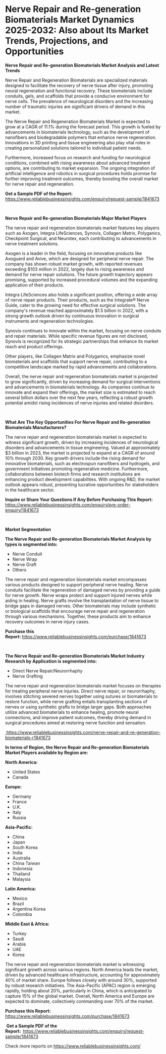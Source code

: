 <p><h1>Nerve Repair and Re-generation Biomaterials Market Dynamics 2025-2032: Also about Its Market Trends, Projections, and Opportunities</h1></p><p><strong>Nerve Repair and Re-generation Biomaterials Market Analysis and Latest Trends</strong></p>
<p><p>Nerve Repair and Regeneration Biomaterials are specialized materials designed to facilitate the recovery of nerve tissue after injury, promoting neural regeneration and functional recovery. These biomaterials include conduits, gels, and scaffolds that provide a conducive environment for nerve cells. The prevalence of neurological disorders and the increasing number of traumatic injuries are significant drivers of demand in this market.</p><p>The Nerve Repair and Regeneration Biomaterials Market is expected to grow at a CAGR of 11.1% during the forecast period. This growth is fueled by advancements in biomaterials technology, such as the development of nanofibers and biodegradable polymers that enhance nerve regeneration. Innovations in 3D printing and tissue engineering also play vital roles in creating personalized solutions tailored to individual patient needs.</p><p>Furthermore, increased focus on research and funding for neurological conditions, combined with rising awareness about advanced treatment options, are contributing to market expansion. The ongoing integration of artificial intelligence and robotics in surgical procedures holds promise for further improving treatment outcomes, thereby boosting the overall market for nerve repair and regeneration.</p></p>
<p><strong>Get a Sample PDF of the Report:&nbsp;</strong> <a href="https://www.reliablebusinessinsights.com/enquiry/request-sample/1841673?utm_campaign=101&utm_medium=2&utm_source=Github&utm_content=ia&utm_term=09032025&utm_id=nerve-repair-and-re-generation-biomaterials">https://www.reliablebusinessinsights.com/enquiry/request-sample/1841673</a></p>
<p>&nbsp;</p>
<p><strong>Nerve Repair and Re-generation Biomaterials Major Market Players</strong></p>
<p><p>The nerve repair and regeneration biomaterials market features key players such as Axogen, Integra LifeSciences, Synovis, Collagen Matrix, Polyganics, Checkpoint Surgical, and Neurotex, each contributing to advancements in nerve treatment solutions.</p><p>Axogen is a leader in the field, focusing on innovative products like Axoguard and Avive, which are designed for peripheral nerve repair. The company has shown robust market growth, with reported revenues exceeding $103 million in 2022, largely due to rising awareness and demand for nerve repair solutions. The future growth trajectory appears promising, supported by increased procedural volumes and the expanding application of their products.</p><p>Integra LifeSciences also holds a significant position, offering a wide array of nerve repair products. Their products, such as the Integrate® Nerve Guide, cater to the growing need for effective surgical solutions. The company's revenue reached approximately $1.5 billion in 2022, with a strong growth outlook driven by continuous innovation in surgical instruments and regeneration technologies.</p><p>Synovis continues to innovate within the market, focusing on nerve conduits and repair materials. While specific revenue figures are not disclosed, Synovis is recognized for its strategic partnerships that enhance its market reach and product offerings.</p><p>Other players, like Collagen Matrix and Polyganics, emphasize novel biomaterials and scaffolds that support nerve repair, contributing to a competitive landscape marked by rapid advancements and collaborations.</p><p>Overall, the nerve repair and regeneration biomaterials market is projected to grow significantly, driven by increasing demand for surgical interventions and advancements in biomaterials technology. As companies continue to innovate and expand their offerings, the market size is estimated to reach several billion dollars over the next few years, reflecting a robust growth potential amidst rising incidences of nerve injuries and related disorders.</p></p>
<p>&nbsp;</p>
<p><strong>What Are The Key Opportunities For Nerve Repair and Re-generation Biomaterials Manufacturers?</strong></p>
<p><p>The nerve repair and regeneration biomaterials market is expected to witness significant growth, driven by increasing incidences of neurological disorders and advancements in tissue engineering. Valued at approximately $3 billion in 2023, the market is projected to expand at a CAGR of around 10% through 2030. Key growth drivers include the rising demand for innovative biomaterials, such as electrospun nanofibers and hydrogels, and government initiatives promoting regenerative medicine. Furthermore, collaborations between biotech firms and research institutions are enhancing product development capabilities. With ongoing R&D, the market outlook appears robust, presenting lucrative opportunities for stakeholders in the healthcare sector.</p></p>
<p><strong>Inquire or Share Your Questions If Any Before Purchasing This Report:</strong> <a href="https://www.reliablebusinessinsights.com/enquiry/pre-order-enquiry/1841673?utm_campaign=101&utm_medium=2&utm_source=Github&utm_content=ia&utm_term=09032025&utm_id=nerve-repair-and-re-generation-biomaterials">https://www.reliablebusinessinsights.com/enquiry/pre-order-enquiry/1841673</a></p>
<p>&nbsp;</p>
<p><strong>Market Segmentation</strong></p>
<p><strong>The Nerve Repair and Re-generation Biomaterials Market Analysis by types is segmented into:</strong></p>
<p><ul><li>Nerve Conduit</li><li>Nerve Wrap</li><li>Nerve Graft</li><li>Others</li></ul></p>
<p><p>The nerve repair and regeneration biomaterials market encompasses various products designed to support peripheral nerve healing. Nerve conduits facilitate the regeneration of damaged nerves by providing a guide for nerve growth. Nerve wraps protect and support injured nerves while aiding in healing. Nerve grafts involve the transplantation of nerve tissue to bridge gaps in damaged nerves. Other biomaterials may include synthetic or biological scaffolds that encourage nerve repair and regeneration through various mechanisms. Together, these products aim to enhance recovery outcomes in nerve injury cases.</p></p>
<p><strong>Purchase this Report:&nbsp;</strong><a href="https://www.reliablebusinessinsights.com/purchase/1841673?utm_campaign=101&utm_medium=2&utm_source=Github&utm_content=ia&utm_term=09032025&utm_id=nerve-repair-and-re-generation-biomaterials">https://www.reliablebusinessinsights.com/purchase/1841673</a></p>
<p>&nbsp;</p>
<p><strong>The Nerve Repair and Re-generation Biomaterials Market Industry Research by Application is segmented into:</strong></p>
<p><ul><li>Direct Nerve Repair/Neurorrhaphy</li><li>Nerve Grafting</li></ul></p>
<p><p>The nerve repair and regeneration biomaterials market focuses on therapies for treating peripheral nerve injuries. Direct nerve repair, or neurorrhaphy, involves stitching severed nerves together using sutures or biomaterials to restore function, while nerve grafting entails transplanting sections of nerves or using synthetic grafts to bridge larger gaps. Both approaches utilize advanced biomaterials to enhance healing, promote neural connections, and improve patient outcomes, thereby driving demand in surgical procedures aimed at restoring nerve function and sensation.</p></p>
<p><a href="https://www.reliablebusinessinsights.com/nerve-repair-and-re-generation-biomaterials-r1841673?utm_campaign=101&utm_medium=2&utm_source=Github&utm_content=ia&utm_term=09032025&utm_id=nerve-repair-and-re-generation-biomaterials">&nbsp;https://www.reliablebusinessinsights.com/nerve-repair-and-re-generation-biomaterials-r1841673</a></p>
<p><strong>In terms of Region, the Nerve Repair and Re-generation Biomaterials Market Players available by Region are:</strong></p>
<p>
    <p> <strong> North America: </strong>
        <ul>
            <li>United States</li>
            <li>Canada</li>
        </ul>
        </p> 
    <p> <strong> Europe: </strong>
        <ul>
            <li>Germany</li>
            <li>France</li>
            <li>U.K.</li>
            <li>Italy</li>
            <li>Russia</li>
        </ul>
        </p> 
    <p> <strong> Asia-Pacific: </strong>
        <ul>
            <li>China</li>
            <li>Japan</li>
            <li>South Korea</li>
            <li>India</li>
            <li>Australia</li>
            <li>China Taiwan</li>
            <li>Indonesia</li>
            <li>Thailand</li>
            <li>Malaysia</li>
        </ul>
        </p> 
    <p> <strong> Latin America: </strong>
        <ul>
            <li>Mexico</li>
            <li>Brazil</li>
            <li>Argentina Korea</li>
            <li>Colombia</li>
        </ul>
        </p> 
    <p> <strong> Middle East & Africa: </strong>
        <ul>
            <li>Turkey</li>
            <li>Saudi</li>
            <li>Arabia</li>
            <li>UAE</li>
            <li>Korea</li>
        </ul>
    </p>
    </p>
<p><p>The nerve repair and regeneration biomaterials market is witnessing significant growth across various regions. North America leads the market, driven by advanced healthcare infrastructure, accounting for approximately 40% of market share. Europe follows closely with around 30%, supported by robust research initiatives. The Asia-Pacific (APAC) region is emerging rapidly, holding about 20%, particularly in China, which is anticipated to capture 15% of the global market. Overall, North America and Europe are expected to dominate, collectively commanding over 70% of the market.</p></p>
<p><strong>Purchase this Report: </strong><a href="https://www.reliablebusinessinsights.com/purchase/1841673?utm_campaign=101&utm_medium=2&utm_source=Github&utm_content=ia&utm_term=09032025&utm_id=nerve-repair-and-re-generation-biomaterials">https://www.reliablebusinessinsights.com/purchase/1841673</a></p>
<p>&nbsp;<strong>Get a Sample PDF of the Report:&nbsp;&nbsp;</strong><a href="https://www.reliablebusinessinsights.com/enquiry/request-sample/1841673?utm_campaign=101&utm_medium=2&utm_source=Github&utm_content=ia&utm_term=09032025&utm_id=nerve-repair-and-re-generation-biomaterials">https://www.reliablebusinessinsights.com/enquiry/request-sample/1841673</a></p>
<p><strong></strong></p>
<p>Check more reports on <a href="https://www.reliablebusinessinsights.com/?utm_campaign=101&utm_medium=2&utm_source=Github&utm_content=ia&utm_term=09032025&utm_id=nerve-repair-and-re-generation-biomaterials">https://www.reliablebusinessinsights.com/</a></p>